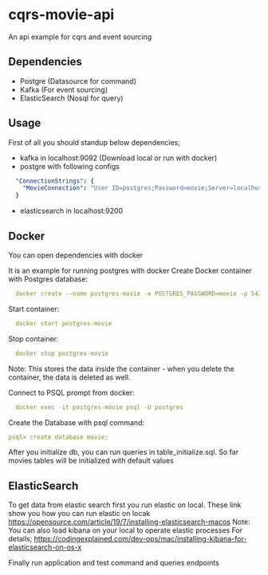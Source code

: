 # cqrs-movie-api
An api example for cqrs and event sourcing

## Dependencies
- Postgre (Datasource for command)
- Kafka (For event sourcing)
- ElasticSearch (Nosql for query)

## Usage
First of all you should standup below dependencies;
- kafka in localhost:9092 (Download local or run with docker)
- postgre with following configs
```yml
  "ConnectionStrings": {
    "MovieConnection": "User ID=postgres;Password=movie;Server=localhost;Port=5432;Database=movie;Integrated Security=true;Pooling=true;"
  }
```
- elasticsearch in localhost:9200

## Docker
You can open dependencies with docker

It is an example for running postgres with docker
Create Docker container with Postgres database:
```yml
  docker create --name postgres-movie -e POSTGRES_PASSWORD=movie -p 5432:5432 postgres:11.5-alpine
```

Start container:
```yml
  docker start postgres-movie
```

Stop container:
```yml
  docker stop postgres-movie
```

Note: This stores the data inside the container - when you delete the container, the data is deleted as well.

Connect to PSQL prompt from docker: 
```yml
  docker exec -it postgres-movie psql -U postgres
```

Create the Database with psql command:
```yml
psql> create database movie;
```

After you initialize db, you can run queries in table_initialize.sql. So far movies tables will be initialized with default values

## ElasticSearch
To get data from elastic search first you run elastic on local. These link show you how you can run elastic on locak
https://opensource.com/article/19/7/installing-elasticsearch-macos
Note: You can also load kibana on your local to operate elastic processes
For details; https://codingexplained.com/dev-ops/mac/installing-kibana-for-elasticsearch-on-os-x


Finally run application and test command and queries endpoints

